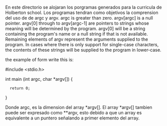  En este directorio se alojaran los porgramas generados para la curricula de Holberton school. Los programas tendran como objetivos la comprension del uso de de argc y argv.
 argc is greater than zero.
 argv[argc] is a null pointer.
 argv[0] through to argv[argc-1] are pointers to strings whose meaning will be determined by the program.
 argv[0] will be a string containing the program's name or a null string if that is not available. Remaining elements of argv represent the arguments supplied to the program. In cases where there is only support for single-case characters, the contents of these strings will be supplied to the program in lower-case.

the example of form write this is:

#include <stdio.h>

int main (int argc, char *argv[])
{

	  return 0;
}

Donde argc, es la dimension del array *argv[].
El array *argv[] tambien puede ser expresado como **argv, esto debido a que un array es equivalente a un puntero señalando a primer elemento del array.
